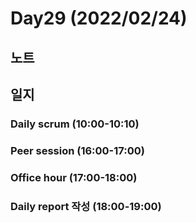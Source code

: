 # Day29 (2022/02/24)

## 노트

## 일지

### Daily scrum (10:00-10:10)

### Peer session (16:00-17:00)

### Office hour (17:00-18:00)

### Daily report 작성 (18:00-19:00)
